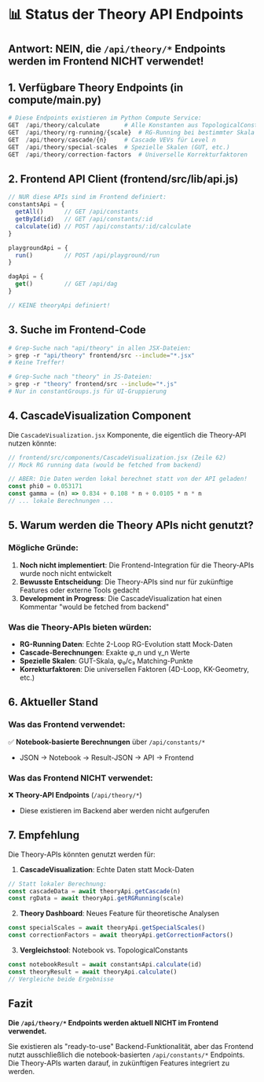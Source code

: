 # 📊 Status der Theory API Endpoints

## Antwort: NEIN, die `/api/theory/*` Endpoints werden im Frontend NICHT verwendet!

## 1. Verfügbare Theory Endpoints (in compute/main.py)

```python
# Diese Endpoints existieren im Python Compute Service:
GET  /api/theory/calculate       # Alle Konstanten aus TopologicalConstants
GET  /api/theory/rg-running/{scale}  # RG-Running bei bestimmter Skala
GET  /api/theory/cascade/{n}     # Cascade VEVs für Level n
GET  /api/theory/special-scales  # Spezielle Skalen (GUT, etc.)
GET  /api/theory/correction-factors  # Universelle Korrekturfaktoren
```

## 2. Frontend API Client (frontend/src/lib/api.js)

```javascript
// NUR diese APIs sind im Frontend definiert:
constantsApi = {
  getAll()      // GET /api/constants
  getById(id)   // GET /api/constants/:id
  calculate(id) // POST /api/constants/:id/calculate
}

playgroundApi = {
  run()         // POST /api/playground/run
}

dagApi = {
  get()         // GET /api/dag
}

// KEINE theoryApi definiert!
```

## 3. Suche im Frontend-Code

```bash
# Grep-Suche nach "api/theory" in allen JSX-Dateien:
> grep -r "api/theory" frontend/src --include="*.jsx"
# Keine Treffer!

# Grep-Suche nach "theory" in JS-Dateien:
> grep -r "theory" frontend/src --include="*.js"
# Nur in constantGroups.js für UI-Gruppierung
```

## 4. CascadeVisualization Component

Die `CascadeVisualization.jsx` Komponente, die eigentlich die Theory-API nutzen könnte:

```javascript
// frontend/src/components/CascadeVisualization.jsx (Zeile 62)
// Mock RG running data (would be fetched from backend)

// ABER: Die Daten werden lokal berechnet statt von der API geladen!
const phi0 = 0.053171
const gamma = (n) => 0.834 + 0.108 * n + 0.0105 * n * n
// ... lokale Berechnungen ...
```

## 5. Warum werden die Theory APIs nicht genutzt?

### Mögliche Gründe:

1. **Noch nicht implementiert**: Die Frontend-Integration für die Theory-APIs wurde noch nicht entwickelt
2. **Bewusste Entscheidung**: Die Theory-APIs sind nur für zukünftige Features oder externe Tools gedacht
3. **Development in Progress**: Die CascadeVisualization hat einen Kommentar "would be fetched from backend"

### Was die Theory-APIs bieten würden:

- **RG-Running Daten**: Echte 2-Loop RG-Evolution statt Mock-Daten
- **Cascade-Berechnungen**: Exakte φ_n und γ_n Werte
- **Spezielle Skalen**: GUT-Skala, φ₀/c₃ Matching-Punkte
- **Korrekturfaktoren**: Die universellen Faktoren (4D-Loop, KK-Geometry, etc.)

## 6. Aktueller Stand

### Was das Frontend verwendet:
✅ **Notebook-basierte Berechnungen** über `/api/constants/*`
- JSON → Notebook → Result-JSON → API → Frontend

### Was das Frontend NICHT verwendet:
❌ **Theory-API Endpoints** (`/api/theory/*`)
- Diese existieren im Backend aber werden nicht aufgerufen

## 7. Empfehlung

Die Theory-APIs könnten genutzt werden für:

1. **CascadeVisualization**: Echte Daten statt Mock-Daten
```javascript
// Statt lokaler Berechnung:
const cascadeData = await theoryApi.getCascade(n)
const rgData = await theoryApi.getRGRunning(scale)
```

2. **Theory Dashboard**: Neues Feature für theoretische Analysen
```javascript
const specialScales = await theoryApi.getSpecialScales()
const correctionFactors = await theoryApi.getCorrectionFactors()
```

3. **Vergleichstool**: Notebook vs. TopologicalConstants
```javascript
const notebookResult = await constantsApi.calculate(id)
const theoryResult = await theoryApi.calculate()
// Vergleiche beide Ergebnisse
```

## Fazit

**Die `/api/theory/*` Endpoints werden aktuell NICHT im Frontend verwendet.**

Sie existieren als "ready-to-use" Backend-Funktionalität, aber das Frontend nutzt ausschließlich die notebook-basierten `/api/constants/*` Endpoints. Die Theory-APIs warten darauf, in zukünftigen Features integriert zu werden.